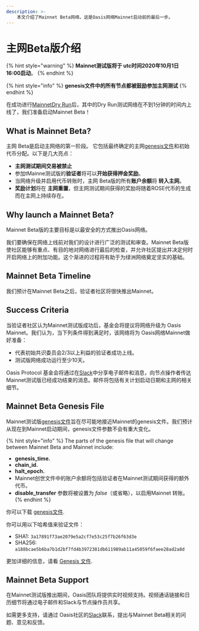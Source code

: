 ```yaml
---
description: >-
    本文介绍了Mainnet Beta网络，这是Oasis网络Mainnet启动前的最后一步。
---
```


# 主网Beta版介绍

{% hint style="warning" %}
**Mainnet测试版将于 utc时间2020年10月1日16:00启动**。
{% endhint %}

{% hint style="info" %}
**genesis文件中的所有节点都被鼓励参加主网测试**
{% endhint %}

在成功进行[MainnetDry Run]()后，其中的Dry Run测试网络在不到1分钟的时间内上线了，我们准备启动Mainnet Beta！

## What is Mainnet Beta?

主网 Beta是启动主网络的第一阶段。 它包括最终确定的主网[genesis文件](genesis-file.md)和初始代币分配。以下是几大亮点：

* **主网测试期间交易被禁止**
* 参加tMainne测试版的**验证者**将可以**开始获得押金奖励**。
* 当网络升级并启用代币转账时，主网 Beta版的所有**账户余额**将 **转入主网**。
* **奖励计划**将在 **主网重置**，但主网测试期间获得的奖励将随着ROSE代币的生成而在主网上持续存在。

## Why launch a Mainnet Beta?

Mainnet Beta版的主要目标是以最安全的方式推出Oasis网络。

我们要确保在网络上线前对我们的设计进行广泛的测试和审查。Mainnet Beta版使社区能够有重点、有目的地对网络进行最后的检查，并允许社区提出并决定何时开启网络上的附加功能。这个渐进的过程将有助于为绿洲网络奠定坚实的基础。

## Mainnet Beta Timeline

我们预计在Mainnet Beta之后，验证者社区将很快推出Mainnet。

## Success Criteria

当验证者社区认为Mainnet测试版成功后，基金会将提议将网络升级为 Oasis Mainnet。我们认为，当下列条件得到满足时，该网络将为 Oasis网络Mainnet做好准备：

* 代表初始共识委员会2/3以上利益的验证者成功上线。
* 测试版网络成功运行至少10天。

Oasis Protocol 基金会将通过在[Slack](https://docs.oasis.dev/general/community-resources/connect-with-us)中分享电子邮件和消息，向节点操作者传达Mainnet测试版已经成功结束的消息。邮件将包括有关计划启动日期和主网的相关细节。


## **Mainnet Beta Genesis File**

Mainnet测试版[genesis文件](genesis-file.md)旨在尽可能地接近Mainnet的genesis文件。我们预计从现在到Mainnet启动期间，genesis文件参数不会有重大变化。

{% hint style="info" %}
The parts of the genesis file that will change between Mainnet Beta and Mainnet include:

* **genesis\_time.**
* **chain\_id.**
* **halt\_epoch.**
* Mainnet创世文件中的账户余额将包括验证者在Mainnet测试期间获得的额外代币。
* **disable\_transfer** 参数将被设置为 _false_（或省略），以启用Mainnet 转账。
{% endhint %}

你可以下载 [genesis文件](https://github.com/oasisprotocol/mainnet-artifacts/releases/download/2020-10-01/genesis.json).

你可以用以下哈希值来验证文件：

* SHA1: `3a17891f73ae2079e5a2cf7e53c25f7b26f63d3e`
* SHA256: `a188bcae5b6ba7b1d2bf7fd4b3972381db611989ab11a45059f6faee28ad2a8d`

更加详细的信息，请看 [Genesis 文件](https://docs.oasis.dev/general/pre-mainnet/genesis-file).

## Mainnet Beta Support

在Mainnet测试版推出期间，Oasis团队将提供实时视频支持。视频通话链接和日历细节将通过电子邮件和Slack与节点操作员共享。

如需更多支持，请通过 Oasis社区的[Slack](.../oasis-network/connect-with-us.md)联系，提出与Mainnet Beta相关的问题、意见和反馈。
